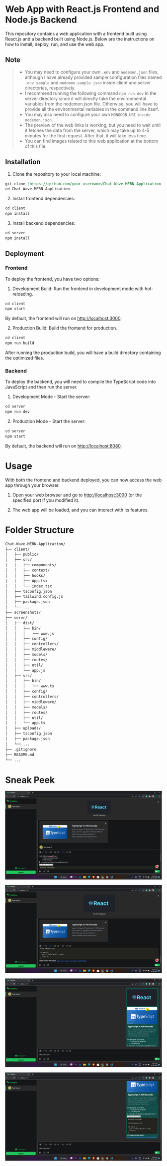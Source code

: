 # Web App with React.js Frontend and Node.js Backend

This repository contains a web application with a frontend built using React.js and a backend built using Node.js. Below are the instructions on how to install, deploy, run, and use the web app.

## Note

> * You may need to configure your own `.env` and `nodemon.json` files, although I have already provided sample configuration files named `.env.sample` and `nodemon.sample.json` inside client and server directories, respectively.
> * I recommend running the following command `npm run dev` in the server directory since it will directly take the environmental variables from the nodemon.json file. Otherwise, you will have to provide all the environmental variables in the command line itself.
> * You may also need to configure your own `MONGODB_URI` `inside nodemon.json`.
> * The preview of the web links is working, but you need to wait until it fetches the data from the server, which may take up to 4-5 minutes for the first request. After that, it will take less time.
> * You can find images related to this web application at the bottom of this file.

## Installation

1. Clone the repository to your local machine:

```markdown
git clone [https://github.com/your-username/Chat-Wave-MERN-Application.git](https://github.com/your-username/Chat-Wave-MERN-Application.git)
cd Chat-Wave-MERN-Application
```

2. Install frontend dependencies:

```markdown
cd client
npm install
```

3. Install backend dependencies:

```markdown
cd server
npm install
```

## Deployment

### Frontend

To deploy the frontend, you have two options:

1. Development Build: Run the frontend in development mode with hot-reloading.

```markdown
cd client
npm start
```

By default, the frontend will run on [http://localhost:3000](http://localhost:3000).

2. Production Build: Build the frontend for production.

```markdown
cd client
npm run build
```

After running the production build, you will have a build directory containing the optimized files.

### Backend

To deploy the backend, you will need to compile the TypeScript code into JavaScript and then run the server.

1. Development Mode - Start the server:

```markdown
cd server
npm run dev
```

2. Production Mode - Start the server:

```markdown
cd server
npm start
```

By default, the backend will run on [http://localhost:8080](http://localhost:8080).

# Usage

With both the frontend and backend deployed, you can now access the web app through your browser.

1. Open your web browser and go to [http://localhost:3000](http://localhost:3000) (or the specified port if you modified it).

2. The web app will be loaded, and you can interact with its features.

# Folder Structure

```markdown
Chat-Wave-MERN-Application/
├── client/
│   ├── public/
│   ├── src/
│   │   ├── components/
│   │   ├── context/
│   │   ├── hooks/
│   │   ├── App.tsx
│   │   └── index.tsx
│   ├── tsconfig.json
│   ├── tailwind.config.js
│   ├── package.json
│   └── ...
├── screenshots/
├── serer/
│   ├── dist/
│   │   ├── bin/
│   │   │   └── www.js
│   │   ├── config/
│   │   ├── controllers/
│   │   ├── middleware/
│   │   ├── models/
│   │   ├── routes/
│   │   ├── util/
│   │   └── app.js
│   ├── src/
│   │   ├── bin/
│   │   │   └── www.ts
│   │   ├── config/
│   │   ├── controllers/
│   │   ├── middleware/
│   │   ├── models/
│   │   ├── routes/
│   │   ├── util/
│   │   └── app.ts
│   ├── uploads/
│   ├── tsconfig.json
│   ├── package.json
│   └── ...
├── .gitignore
├── README.md
└── ...
```

# Sneak Peek

![](screenshots/Screenshot-1.png)


![](screenshots/Screenshot-2.png)


![](screenshots/Screenshot-3.png)


![](screenshots/Screenshot-4.png)
